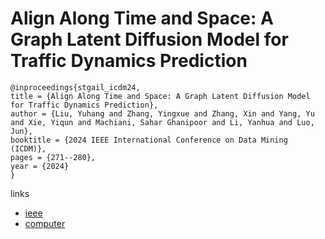# Align Along Time and Space: A Graph Latent Diffusion Model for Traffic Dynamics Prediction

```
@inproceedings{stgail_icdm24,
title = {Align Along Time and Space: A Graph Latent Diffusion Model for Traffic Dynamics Prediction},
author = {Liu, Yuhang and Zhang, Yingxue and Zhang, Xin and Yang, Yu and Xie, Yiqun and Machiani, Sahar Ghanipoor and Li, Yanhua and Luo, Jun},
booktitle = {2024 IEEE International Conference on Data Mining (ICDM)},
pages = {271--280},
year = {2024}
}
```

links
- [ieee](https://doi.org/10.1109/ICDM59182.2024.00034)
- [computer](https://doi.ieeecomputersociety.org/10.1109/ICDM59182.2024.00034)

